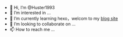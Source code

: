 - 👋 Hi, I’m @Huster1993
- 👀 I’m interested in ...
- 🌱 I’m currently learning hexo，welcom to my [blog site](www.rainnot.com)
- 💞️ I’m looking to collaborate on ...
- 📫 How to reach me ...

<!---
Huster1993/Huster1993 is a ✨ special ✨ repository because its `README.md` (this file) appears on your GitHub profile.
You can click the Preview link to take a look at your changes.
--->
